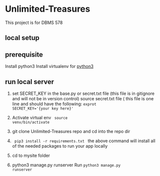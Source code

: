 # Unlimited-Treasures
This project is for DBMS 578

## local setup
## prerequisite
Install python3
Install virtualenv for [python3](https://gist.github.com/Geoyi/d9fab4f609e9f75941946be45000632b)
## run local server
1. set SECRET_KEY in the base.py or secret.txt file (this file is in gitignore and will not be in version control) 
source secret.txt file ( this file is one line and should have the following:
<code>exprot SECRET_KEY='{your key here}'</code>
2. Activate virtual env 
<code> source venv/bin/activate</code>

3. git clone Unlimited-Treasures repo and cd into the repo dir
4. <code> pip3 install -r requirements.txt </code>
the above command will install all of the needed packages to run your app locally
5. cd to mysite folder
6. python3 manage.py runserver
Run <code>python3 manage.py runserver</code>
